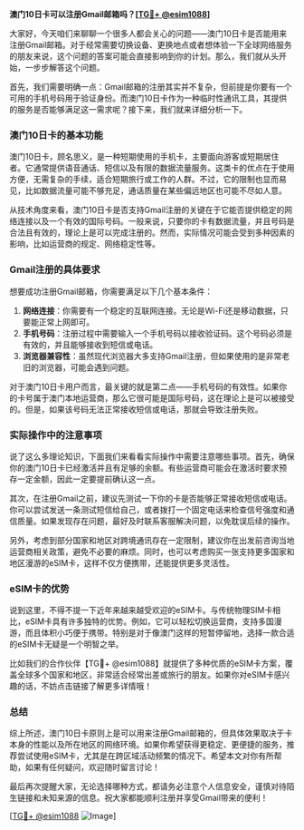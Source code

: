 **澳门10日卡可以注册Gmail邮箱吗？[[TG💪+ @esim1088](https://t.me/s/esim1088)]**

大家好，今天咱们来聊聊一个很多人都会关心的问题——澳门10日卡是否能用来注册Gmail邮箱。对于经常需要切换设备、更换地点或者想体验一下全球网络服务的朋友来说，这个问题的答案可能会直接影响到你的计划。那么，我们就从头开始，一步步解答这个问题。

首先，我们需要明确一点：Gmail邮箱的注册其实并不复杂，但前提是你要有一个可用的手机号码用于验证身份。而澳门10日卡作为一种临时性通讯工具，其提供的服务是否能够满足这一需求呢？接下来，我们就来详细分析一下。

### 澳门10日卡的基本功能

澳门10日卡，顾名思义，是一种短期使用的手机卡，主要面向游客或短期居住者。它通常提供语音通话、短信以及有限的数据流量服务。这类卡的优点在于使用方便，无需复杂的手续，适合短期旅行或工作的人群。不过，它的限制也显而易见，比如数据流量可能不够充足，通话质量在某些偏远地区也可能不尽如人意。

从技术角度来看，澳门10日卡是否支持Gmail注册的关键在于它能否提供稳定的网络连接以及一个有效的国际号码。一般来说，只要你的卡有数据流量，并且号码是合法且有效的，理论上是可以完成注册的。然而，实际情况可能会受到多种因素的影响，比如运营商的规定、网络稳定性等。

### Gmail注册的具体要求

想要成功注册Gmail邮箱，你需要满足以下几个基本条件：

1. **网络连接**：你需要有一个稳定的互联网连接。无论是Wi-Fi还是移动数据，只要能正常上网即可。
2. **手机号码**：注册过程中需要输入一个手机号码以接收验证码。这个号码必须是有效的，并且能够接收到短信或电话。
3. **浏览器兼容性**：虽然现代浏览器大多支持Gmail注册，但如果使用的是非常老旧的浏览器，可能会遇到问题。

对于澳门10日卡用户而言，最关键的就是第二点——手机号码的有效性。如果你的卡号属于澳门本地运营商，那么它很可能是国际号码，这在理论上是可以被接受的。但是，如果该号码无法正常接收短信或电话，那就会导致注册失败。

### 实际操作中的注意事项

说了这么多理论知识，下面我们来看看实际操作中需要注意哪些事项。首先，确保你的澳门10日卡已经激活并且有足够的余额。有些运营商可能会在激活时要求预存一定金额，因此一定要提前确认这一点。

其次，在注册Gmail之前，建议先测试一下你的卡是否能够正常接收短信或电话。你可以尝试发送一条测试短信给自己，或者拨打一个固定电话来检查信号强度和通信质量。如果发现存在问题，最好及时联系客服解决问题，以免耽误后续的操作。

另外，考虑到部分国家和地区对跨境通讯存在一定限制，建议你在出发前咨询当地运营商相关政策，避免不必要的麻烦。同时，也可以考虑购买一张支持更多国家和地区漫游的eSIM卡，这样不仅方便携带，还能提供更多灵活性。

### eSIM卡的优势

说到这里，不得不提一下近年来越来越受欢迎的eSIM卡。与传统物理SIM卡相比，eSIM卡具有许多独特的优势。例如，它可以轻松切换运营商，支持多国漫游，而且体积小巧便于携带。特别是对于像澳门这样的短暂停留地，选择一款合适的eSIM卡无疑是一个明智之举。

比如我们的合作伙伴【TG💪+ @esim1088】就提供了多种优质的eSIM卡方案，覆盖全球多个国家和地区，非常适合经常出差或旅行的朋友。如果你对eSIM卡感兴趣的话，不妨点击链接了解更多详情哦！

### 总结

综上所述，澳门10日卡原则上是可以用来注册Gmail邮箱的，但具体效果取决于卡本身的性能以及所在地区的网络环境。如果你希望获得更稳定、更便捷的服务，推荐尝试使用eSIM卡，尤其是在跨区域活动频繁的情况下。希望本文对你有所帮助，如果有任何疑问，欢迎随时留言讨论！

最后再次提醒大家，无论选择哪种方式，都请务必注意个人信息安全，谨慎对待陌生链接和未知来源的信息。祝大家都能顺利注册并享受Gmail带来的便利！

[[TG💪+ @esim1088](https://t.me/s/esim1088) ![Image](https://i.postimg.cc/4NQfJmqS/Snipaste-2025-05-13-00-14-12.png)]
